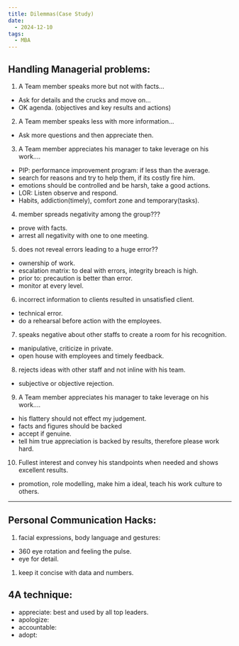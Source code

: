 ```yaml
---
title: Dilemmas(Case Study)
date:
  - 2024-12-10
tags:
  - MBA
---
```

## Handling Managerial  problems:

1. A Team member speaks more but not with facts...
-  Ask for details and the crucks and move on...
-  OK agenda. (objectives and key results and actions)

2.  A Team member speaks less with more information...
- Ask more questions and then appreciate then.

3.  A Team member appreciates his manager to take leverage on his work....
- PIP: performance improvement program: if less than the average.
- search for reasons and try to help them, if its costly fire him.
- emotions should be controlled and be harsh, take a good actions.
- LOR: Listen observe and respond.
- Habits, addiction(timely), comfort zone and temporary(tasks).

4. member spreads negativity among the group???
- prove with facts.
- arrest all negativity with one to one meeting.

5. does not reveal errors leading to a huge error??
- ownership of work.
- escalation matrix: to deal with errors, integrity breach is high.
- prior to: precaution is better than error.
- monitor at every level.

6. incorrect information to clients resulted in unsatisfied client.
- technical error.
- do a rehearsal before action with the employees.

7. speaks negative about other staffs to create a room for his recognition.
- manipulative, criticize in private.
- open house with employees and timely feedback.

8. rejects ideas with other staff and not inline with his team.
- subjective or objective rejection.

9. A Team member appreciates his manager to take leverage on his work....
- his flattery should not effect my judgement.
- facts and figures should be backed
- accept if genuine.
- tell him true appreciation is backed by results, therefore please work hard.

10. Fullest interest and convey his standpoints when needed and shows excellent results.
- promotion, role modelling, make him a ideal, teach his work culture to others.

---

## Personal Communication Hacks:
1. facial expressions, body language and gestures:
- 360 eye rotation and feeling the pulse.
- eye for detail.
1. keep it concise with data and numbers.

## 4A technique:
- appreciate: best and used by all top leaders.
- apologize: 
- accountable:
- adopt:
